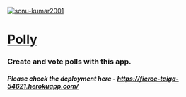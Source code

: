 [![sonu-kumar2001](https://circleci.com/gh/sonu-kumar2001/polly-application/tree/master.svg?style=shield)](https://circleci.com/gh/sonu-kumar2001/polly-application/?branch=master)


# [Polly](https://fierce-taiga-54621.herokuapp.com/)

### Create and vote polls with this app.

##### Please check the deployment here - https://fierce-taiga-54621.herokuapp.com/
